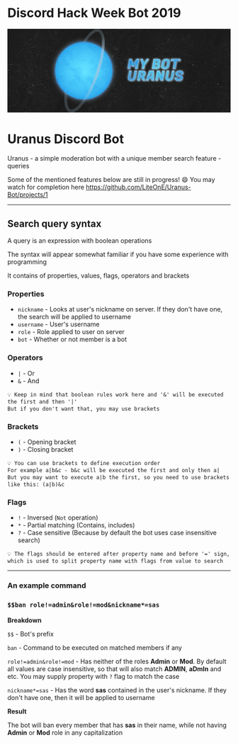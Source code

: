 # Discord Hack Week Bot 2019

![Main Banner](/banner.png)

# Uranus Discord Bot

Uranus - a simple moderation bot with a unique member search feature - queries

Some of the mentioned features below are still in progress! :smile: You may watch for completion here
https://github.com/LiteOnE/Uranus-Bot/projects/1

---

## Search query syntax

A query is an expression with boolean operations

The syntax will appear somewhat familiar if you have some experience with programming

It contains of properties, values, flags, operators and brackets

### Properties

- `nickname` - Looks at user's nickname on server. If they don't have one, the search will be applied to username
- `username` - User's username
- `role` - Role applied to user on server
- `bot` - Whether or not member is a bot

### Operators

- `|` - Or
- `&` - And

```
💡 Keep in mind that boolean rules work here and '&' will be executed the first and then '|'
But if you don't want that, you may use brackets
```

### Brackets

- `(` - Opening bracket
- `)` - Closing bracket

```
💡 You can use brackets to define execution order
For example a|b&c - b&c will be executed the first and only then a|
But you may want to execute a|b the first, so you need to use brackets like this: (a|b)&c
```

### Flags

- `!` - Inversed (`Not` operation)
- `*` - Partial matching (Contains, includes)
- `?` - Case sensitive (Because by default the bot uses case insensitive search)

```
💡 The flags should be entered after property name and before '=' sign,
which is used to split property name with flags from value to search
```

---

### An example command

### `$$ban role!=admin&role!=mod&nickname*=sas`

**Breakdown**

`$$` - Bot's prefix

`ban` - Command to be executed on matched members if any

`role!=admin&role!=mod` - Has neither of the roles **Admin** or **Mod**. By default all values are case insensitive, so that will also match **ADMIN**, **aDmIn** and etc. You may supply property with `?` flag to match the case

`nickname*=sas` - Has the word **sas** contained in the user's nickname. If they don't have one, then it will be applied to username

**Result**

The bot will ban every member that has **sas** in their name, while not having **Admin** or **Mod** role in any capitalization
